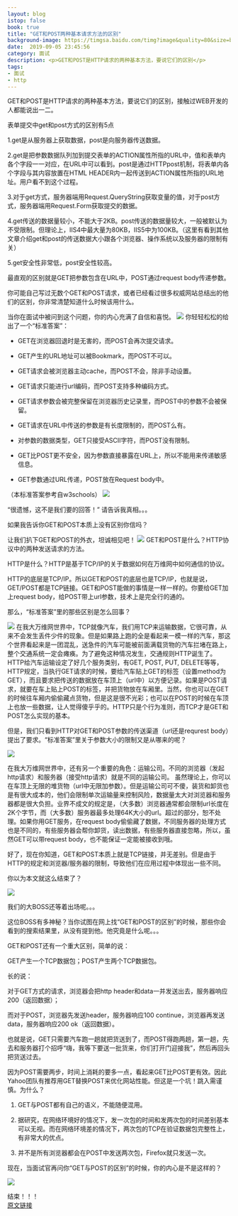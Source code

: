 ```yaml
---
layout: blog
istop: false
book: true
title: "GET和POST两种基本请求方法的区别"
background-image: https://timgsa.baidu.com/timg?image&quality=80&size=b9999_10000&sec=1575629564727&di=39de7cf81f6544c0f1183bf594a7de1f&imgtype=0&src=http%3A%2F%2Fpic4.zhimg.com%2Fv2-290636b2a8b058f4b56bed8e2e8a1715_b.jpg
date:  2019-09-05 23:45:56
category: 面试
description: <p>GET和POST是HTTP请求的两种基本方法，要说它们的区别</p>
tags:
- 面试
- http
---
```

GET和POST是HTTP请求的两种基本方法，要说它们的区别，接触过WEB开发的人都能说出一二。

 

表单提交中get和post方式的区别有5点

1.get是从服务器上获取数据，post是向服务器传送数据。

2.get是把参数数据队列加到提交表单的ACTION属性所指的URL中，值和表单内各个字段一一对应，在URL中可以看到。post是通过HTTPpost机制，将表单内各个字段与其内容放置在HTML HEADER内一起传送到ACTION属性所指的URL地址。用户看不到这个过程。

3.对于get方式，服务器端用Request.QueryString获取变量的值，对于post方式，服务器端用Request.Form获取提交的数据。

4.get传送的数据量较小，不能大于2KB。post传送的数据量较大，一般被默认为不受限制。但理论上，IIS4中最大量为80KB，IIS5中为100KB。（这里有看到其他文章介绍get和post的传送数据大小跟各个浏览器、操作系统以及服务器的限制有关）

5.get安全性非常低，post安全性较高。

 

最直观的区别就是GET把参数包含在URL中，POST通过request body传递参数。

 

你可能自己写过无数个GET和POST请求，或者已经看过很多权威网站总结出的他们的区别，你非常清楚知道什么时候该用什么。

 

当你在面试中被问到这个问题，你的内心充满了自信和喜悦。
![](http://mmbiz.qpic.cn/mmbiz/VUGnGjllRE5vZcld02bjOjWPPBRXYdhLcm8TfMjvKvXwbzXTbpUaahYNVFpXh8fIMgqcmbIeEBqFTt7ibiaewMicg/640?wx_fmt=png)
你轻轻松松的给出了一个“标准答案”：


- GET在浏览器回退时是无害的，而POST会再次提交请求。

 

- GET产生的URL地址可以被Bookmark，而POST不可以。

 

- GET请求会被浏览器主动cache，而POST不会，除非手动设置。

 

- GET请求只能进行url编码，而POST支持多种编码方式。

 

- GET请求参数会被完整保留在浏览器历史记录里，而POST中的参数不会被保留。

 

- GET请求在URL中传送的参数是有长度限制的，而POST么有。

 

- 对参数的数据类型，GET只接受ASCII字符，而POST没有限制。

 

- GET比POST更不安全，因为参数直接暴露在URL上，所以不能用来传递敏感信息。

 

- GET参数通过URL传递，POST放在Request body中。

（本标准答案参考自w3schools）
![](http://mmbiz.qpic.cn/mmbiz/VUGnGjllRE5vZcld02bjOjWPPBRXYdhLkCV5yUI4QFlaibOg9aFp2ZjPlaeAgaibbYyzOYsmcDfPlzFPAdcy21dQ/640?wx_fmt=jpeg)

 

“很遗憾，这不是我们要的回答！”
请告诉我真相。。。

 

如果我告诉你GET和POST本质上没有区别你信吗？ 


让我们扒下GET和POST的外衣，坦诚相见吧！
![](http://mmbiz.qpic.cn/mmbiz/VUGnGjllRE5vZcld02bjOjWPPBRXYdhLVXZkPZibSibtVZoIkDcBTQJ3mFibpNtqOSNTLDs01s2rmB6PyCoibjczxQ/640?wx_fmt=png)
GET和POST是什么？HTTP协议中的两种发送请求的方法。

 

HTTP是什么？HTTP是基于TCP/IP的关于数据如何在万维网中如何通信的协议。

 

HTTP的底层是TCP/IP。所以GET和POST的底层也是TCP/IP，也就是说，GET/POST都是TCP链接。GET和POST能做的事情是一样一样的。你要给GET加上request body，给POST带上url参数，技术上是完全行的通的。 

 

那么，“标准答案”里的那些区别是怎么回事？

 ![](http://mmbiz.qpic.cn/mmbiz/VUGnGjllRE5vZcld02bjOjWPPBRXYdhLdhmQxXtz2Kwn3yzT8Jzic1joUsjXxeaU8JwerDiabz9N9sYmBpIgWic2A/640?wx_fmt=jpeg)
 在我大万维网世界中，TCP就像汽车，我们用TCP来运输数据，它很可靠，从来不会发生丢件少件的现象。但是如果路上跑的全是看起来一模一样的汽车，那这个世界看起来是一团混乱，送急件的汽车可能被前面满载货物的汽车拦堵在路上，整个交通系统一定会瘫痪。为了避免这种情况发生，交通规则HTTP诞生了。HTTP给汽车运输设定了好几个服务类别，有GET, POST, PUT, DELETE等等，HTTP规定，当执行GET请求的时候，要给汽车贴上GET的标签（设置method为GET），而且要求把传送的数据放在车顶上（url中）以方便记录。如果是POST请求，就要在车上贴上POST的标签，并把货物放在车厢里。当然，你也可以在GET的时候往车厢内偷偷藏点货物，但是这是很不光彩；也可以在POST的时候在车顶上也放一些数据，让人觉得傻乎乎的。HTTP只是个行为准则，而TCP才是GET和POST怎么实现的基本。

 

但是，我们只看到HTTP对GET和POST参数的传送渠道（url还是requrest body）提出了要求。“标准答案”里关于参数大小的限制又是从哪来的呢？


![](http://mmbiz.qpic.cn/mmbiz/VUGnGjllRE5vZcld02bjOjWPPBRXYdhLSDX3EiadGp0gDsHwgvGictCwWSEaAQ4jVib1sLaqnBGpFAUhHhjv8xGKQ/640?wx_fmt=jpeg)


在我大万维网世界中，还有另一个重要的角色：运输公司。不同的浏览器（发起http请求）和服务器（接受http请求）就是不同的运输公司。 虽然理论上，你可以在车顶上无限的堆货物（url中无限加参数）。但是运输公司可不傻，装货和卸货也是有很大成本的，他们会限制单次运输量来控制风险，数据量太大对浏览器和服务器都是很大负担。业界不成文的规定是，（大多数）浏览器通常都会限制url长度在2K个字节，而（大多数）服务器最多处理64K大小的url。超过的部分，恕不处理。如果你用GET服务，在request body偷偷藏了数据，不同服务器的处理方式也是不同的，有些服务器会帮你卸货，读出数据，有些服务器直接忽略，所以，虽然GET可以带request body，也不能保证一定能被接收到哦。

 

好了，现在你知道，GET和POST本质上就是TCP链接，并无差别。但是由于HTTP的规定和浏览器/服务器的限制，导致他们在应用过程中体现出一些不同。 

 

你以为本文就这么结束了？

![](http://mmbiz.qpic.cn/mmbiz/VUGnGjllRE5vZcld02bjOjWPPBRXYdhLNqLBKzbCAfuLHkM355iaBC9FuOlWrtiaIUmD95T8ReVJ9FInZIZWV0YA/0?)

我们的大BOSS还等着出场呢。。。

 

这位BOSS有多神秘？当你试图在网上找“GET和POST的区别”的时候，那些你会看到的搜索结果里，从没有提到他。他究竟是什么呢。。。

 

GET和POST还有一个重大区别，简单的说：

GET产生一个TCP数据包；POST产生两个TCP数据包。

 

长的说：

对于GET方式的请求，浏览器会把http header和data一并发送出去，服务器响应200（返回数据）；

而对于POST，浏览器先发送header，服务器响应100 continue，浏览器再发送data，服务器响应200 ok（返回数据）。

 

也就是说，GET只需要汽车跑一趟就把货送到了，而POST得跑两趟，第一趟，先去和服务器打个招呼“嗨，我等下要送一批货来，你们打开门迎接我”，然后再回头把货送过去。

 

因为POST需要两步，时间上消耗的要多一点，看起来GET比POST更有效。因此Yahoo团队有推荐用GET替换POST来优化网站性能。但这是一个坑！跳入需谨慎。为什么？

1. GET与POST都有自己的语义，不能随便混用。

2. 据研究，在网络环境好的情况下，发一次包的时间和发两次包的时间差别基本可以无视。而在网络环境差的情况下，两次包的TCP在验证数据包完整性上，有非常大的优点。

3. 并不是所有浏览器都会在POST中发送两次包，Firefox就只发送一次。

 

现在，当面试官再问你“GET与POST的区别”的时候，你的内心是不是这样的？

![](http://mmbiz.qpic.cn/mmbiz/VUGnGjllRE5vZcld02bjOjWPPBRXYdhLyfrfWEnMQlicIoNbaQJCicpKjOVQp8tNjU9Zp8Eia40om3vTah9aZEF7w/640?wx_fmt=jpeg)

结束！！！  
[原文链接](https://www.cnblogs.com/logsharing/p/8448446.html)